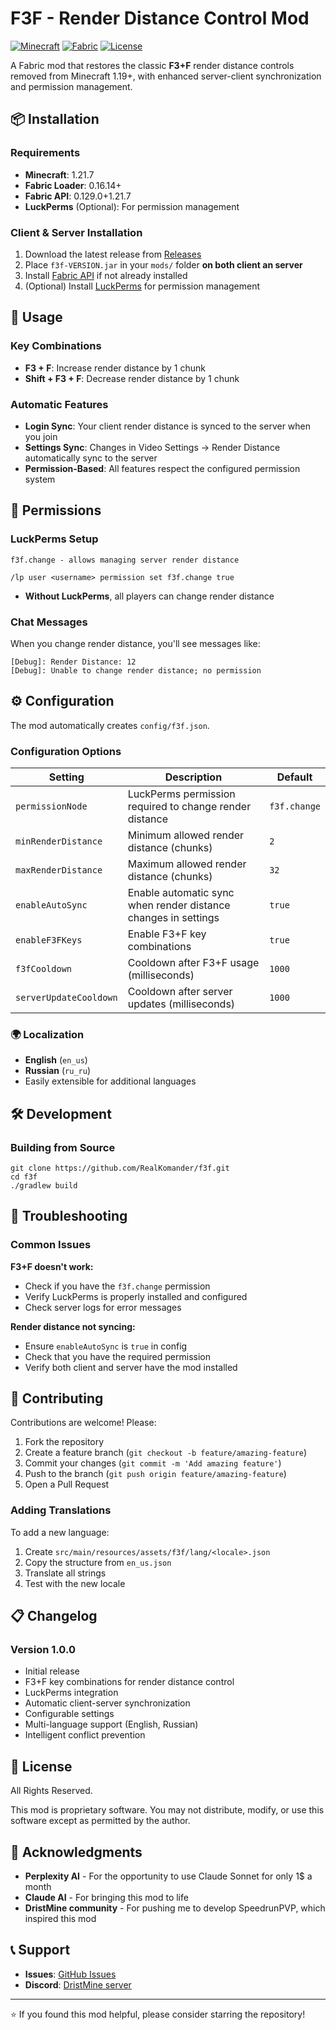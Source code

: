 # F3F - Render Distance Control Mod

[![Minecraft](https://img.shields.io/badge/Minecraft-1.21.7-green.svg)](https://minecraft.net/)
[![Fabric](https://img.shields.io/badge/Fabric-Latest-blue.svg)](https://fabricmc.net/)
[![License](https://img.shields.io/badge/License-All%20Rights%20Reserved-red.svg)](#license)

A Fabric mod that restores the classic **F3+F** render distance controls removed from Minecraft 1.19+, with enhanced server-client synchronization and permission management.


## 📦 Installation

### Requirements
- **Minecraft**: 1.21.7
- **Fabric Loader**: 0.16.14+
- **Fabric API**: 0.129.0+1.21.7
- **LuckPerms** (Optional): For permission management

### Client & Server Installation
1. Download the latest release from [Releases](https://github.com/RealKomander/f3f/releases)
2. Place `f3f-VERSION.jar` in your `mods/` folder **on both client an server**
3. Install [Fabric API](https://modrinth.com/mod/fabric-api) if not already installed
4. (Optional) Install [LuckPerms](https://luckperms.net/) for permission management


## 🎯 Usage

### Key Combinations
- **F3 + F**: Increase render distance by 1 chunk
- **Shift + F3 + F**: Decrease render distance by 1 chunk

### Automatic Features
- **Login Sync**: Your client render distance is synced to the server when you join
- **Settings Sync**: Changes in Video Settings → Render Distance automatically sync to the server
- **Permission-Based**: All features respect the configured permission system

## 🔐 Permissions

### LuckPerms Setup

```
f3f.change - allows managing server render distance

/lp user <username> permission set f3f.change true
```

- **Without LuckPerms**, all players can change render distance

### Chat Messages
When you change render distance, you'll see messages like:

```
[Debug]: Render Distance: 12
[Debug]: Unable to change render distance; no permission
```

## ⚙️ Configuration

The mod automatically creates `config/f3f.json`.


### Configuration Options

| Setting | Description | Default |
|---------|-------------|---------|
| `permissionNode` | LuckPerms permission required to change render distance | `f3f.change` |
| `minRenderDistance` | Minimum allowed render distance (chunks) | `2` |
| `maxRenderDistance` | Maximum allowed render distance (chunks) | `32` |
| `enableAutoSync` | Enable automatic sync when render distance changes in settings | `true` |
| `enableF3FKeys` | Enable F3+F key combinations | `true` |
| `f3fCooldown` | Cooldown after F3+F usage (milliseconds) | `1000` |
| `serverUpdateCooldown` | Cooldown after server updates (milliseconds) | `1000` |

### 🌍 Localization
- **English** (`en_us`)
- **Russian** (`ru_ru`)
- Easily extensible for additional languages

## 🛠️ Development

### Building from Source
```
git clone https://github.com/RealKomander/f3f.git
cd f3f
./gradlew build
```

## 🐛 Troubleshooting

### Common Issues

**F3+F doesn't work:**
- Check if you have the `f3f.change` permission
- Verify LuckPerms is properly installed and configured
- Check server logs for error messages

**Render distance not syncing:**
- Ensure `enableAutoSync` is `true` in config
- Check that you have the required permission
- Verify both client and server have the mod installed



## 🤝 Contributing

Contributions are welcome! Please:

1. Fork the repository
2. Create a feature branch (`git checkout -b feature/amazing-feature`)
3. Commit your changes (`git commit -m 'Add amazing feature'`)
4. Push to the branch (`git push origin feature/amazing-feature`)
5. Open a Pull Request

### Adding Translations
To add a new language:
1. Create `src/main/resources/assets/f3f/lang/<locale>.json`
2. Copy the structure from `en_us.json`
3. Translate all strings
4. Test with the new locale

## 📋 Changelog

### Version 1.0.0
- Initial release
- F3+F key combinations for render distance control
- LuckPerms integration
- Automatic client-server synchronization
- Configurable settings
- Multi-language support (English, Russian)
- Intelligent conflict prevention

## 📄 License

All Rights Reserved.

This mod is proprietary software. You may not distribute, modify, or use this software except as permitted by the author.

## 🙏 Acknowledgments

- **Perplexity AI** - For the opportunity to use Claude Sonnet for only 1$ a month
- **Claude AI** - For bringing this mod to life
- **DristMine community** - For pushing me to develop SpeedrunPVP, which inspired this mod

## 📞 Support

- **Issues**: [GitHub Issues](https://github.com/RealKomander/f3f/issues)
- **Discord**: [DristMine server](https://discord.gg/9QsZBCyNRJ)

---

⭐ If you found this mod helpful, please consider starring the repository!

